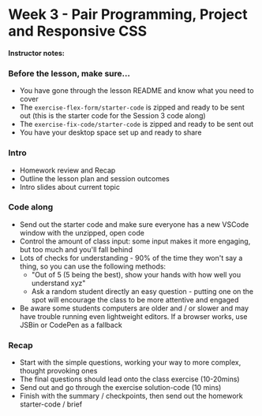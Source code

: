 # Week 3 - Pair Programming, Project and Responsive CSS

**Instructor notes:**

### Before the lesson, make sure...

* You have gone through the lesson README and know what you need to cover
* The `exercise-flex-form/starter-code` is zipped and ready to be sent out (this is the starter code for the Session 3 code along)
* The `exercise-fix-code/starter-code` is zipped and ready to be sent out
* You have your desktop space set up and ready to share

### Intro

* Homework review and Recap
* Outline the lesson plan and session outcomes
* Intro slides about current topic

### Code along

* Send out the starter code and make sure everyone has a new VSCode window with the unzipped, open code
* Control the amount of class input: some input makes it more engaging, but too much and you'll fall behind
* Lots of checks for understanding - 90% of the time they won't say a thing, so you can use the following methods:
  * "Out of 5 (5 being the best), show your hands with how well you understand xyz"
  * Ask a random student directly an easy question - putting one on the spot will encourage the class to be more attentive and engaged
* Be aware some students computers are older and / or slower and may have trouble running even lightweight editors. If a browser works, use JSBin or CodePen as a fallback

### Recap

* Start with the simple questions, working your way to more complex, thought provoking ones
* The final questions should lead onto the class exercise (10-20mins)
* Send out and go through the exercise solution-code (10 mins)
* Finish with the summary / checkpoints, then send out the homework starter-code / brief
